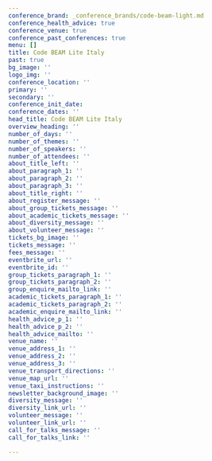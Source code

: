 ```yaml
---
conference_brand: _conference_brands/code-beam-light.md
conference_health_advice: true
conference_venue: true
conference_past_conferences: true
menu: []
title: Code BEAM Lite Italy
past: true
bg_image: ''
logo_img: ''
conference_location: ''
primary: ''
secondary: ''
conference_init_date: 
conference_dates: ''
head_title: Code BEAM Lite Italy
overview_heading: ''
number_of_days: ''
number_of_themes: ''
number_of_speakers: ''
number_of_attendees: ''
about_title_left: ''
about_paragraph_1: ''
about_paragraph_2: ''
about_paragraph_3: ''
about_title_right: ''
about_register_message: ''
about_group_tickets_message: ''
about_academic_tickets_message: ''
about_diversity_message: ''
about_volunteer_message: ''
tickets_bg_image: ''
tickets_message: ''
fees_message: ''
eventbrite_url: ''
eventbrite_id: ''
group_tickets_paragraph_1: ''
group_tickets_paragraph_2: ''
group_enquire_mailto_link: ''
academic_tickets_paragraph_1: ''
academic_tickets_paragraph_2: ''
academic_enquire_mailto_link: ''
health_advice_p_1: ''
health_advice_p_2: ''
health_advice_mailto: ''
venue_name: ''
venue_address_1: ''
venue_address_2: ''
venue_address_3: ''
venue_transport_directions: ''
venue_map_url: ''
venue_taxi_instructions: ''
newsletter_background_image: ''
diversity_message: ''
diversity_link_url: ''
volunteer_message: ''
volunteer_link_url: ''
call_for_talks_message: ''
call_for_talks_link: ''

---
```

